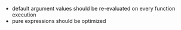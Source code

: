 * default argument values should be re-evaluated on every function execution
* pure expressions should be optimized
